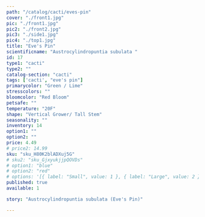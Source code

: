```yaml
---
path: "/catalog/cacti/eves-pin"
cover: "./front1.jpg"
pic: "./front1.jpg"
pic2: "./front2.jpg"
pic3: "./side1.jpg"
pic4: "./top1.jpg"
title: "Eve's Pin"
scientificname: "Austrocylindropuntia subulata "
id: 17 
type1: "cacti"
type2: ""
catalog-section: "cacti"
tags: ['cacti', "eve's pin"]
primarycolor: "Green / Lime"
stresscolors: ""
bloomcolor: "Red Bloom"
petsafe: ""
temperature: "20F"
shape: "Vertical Grower/ Tall Stem"
seasonality: ""
inventory: 14
option1: ""
option2: ""
price: 4.49
# price2: 14.99
sku: "sku_H80K2blADXuj5G"
# sku2: "sku_GjxyukjjpQOVDs"
# option1: "blue"
# option2: "red"
# options: '[{ label: "Small", value: 1 }, { label: "Large", value: 2 }]'
published: true
available: 1

story: "Austrocylindropuntia subulata (Eve's Pin)"

---
```

